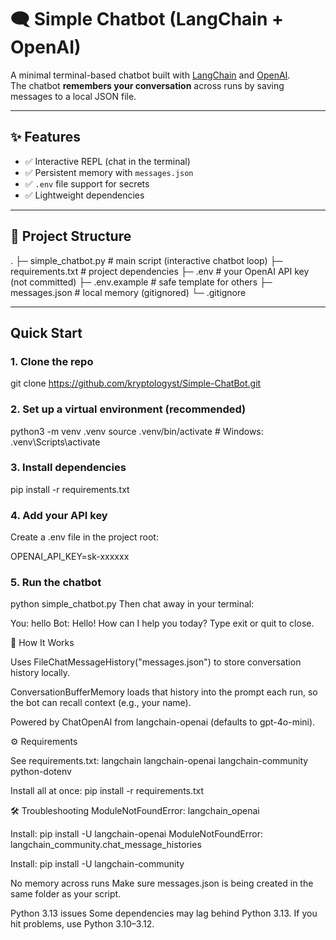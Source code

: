# 🗨️ Simple Chatbot (LangChain + OpenAI)

A minimal terminal-based chatbot built with [LangChain](https://www.langchain.com/) and [OpenAI](https://platform.openai.com/).  
The chatbot **remembers your conversation** across runs by saving messages to a local JSON file.

---

## ✨ Features

- ✅ Interactive REPL (chat in the terminal)  
- ✅ Persistent memory with `messages.json`  
- ✅ `.env` file support for secrets  
- ✅ Lightweight dependencies  

---

## 📂 Project Structure

.
├─ simple_chatbot.py # main script (interactive chatbot loop)
├─ requirements.txt # project dependencies
├─ .env # your OpenAI API key (not committed)
├─ .env.example # safe template for others
├─ messages.json # local memory (gitignored)
└─ .gitignore

---

## Quick Start

### 1. Clone the repo

git clone https://github.com/kryptologyst/Simple-ChatBot.git

### 2. Set up a virtual environment (recommended)
 
python3 -m venv .venv
source .venv/bin/activate  # Windows: .venv\Scripts\activate

### 3. Install dependencies
 
pip install -r requirements.txt

### 4. Add your API key
Create a .env file in the project root:
 
OPENAI_API_KEY=sk-xxxxxx
 
### 5. Run the chatbot
 
python simple_chatbot.py
Then chat away in your terminal:
 
You: hello
Bot: Hello! How can I help you today?
Type exit or quit to close.


🧠 How It Works

Uses FileChatMessageHistory("messages.json") to store conversation history locally.

ConversationBufferMemory loads that history into the prompt each run, so the bot can recall context (e.g., your name).

Powered by ChatOpenAI from langchain-openai (defaults to gpt-4o-mini).


⚙️ Requirements

See requirements.txt:
langchain
langchain-openai
langchain-community
python-dotenv

Install all at once:
pip install -r requirements.txt


🛠 Troubleshooting
ModuleNotFoundError: langchain_openai

Install:
pip install -U langchain-openai
ModuleNotFoundError: langchain_community.chat_message_histories

Install:
pip install -U langchain-community

No memory across runs
Make sure messages.json is being created in the same folder as your script.

Python 3.13 issues
Some dependencies may lag behind Python 3.13. If you hit problems, use Python 3.10–3.12.
